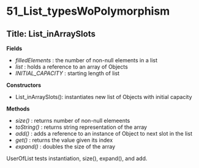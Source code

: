 # 51_List_typesWoPolymorphism
## Title: List_inArraySlots

**Fields**
* *filledElements* : the number of non-null elements in a list
* *list* : holds a reference to an array of Objects
* *INITIAL_CAPACITY* : starting length of list



**Constructors**
* List_inArraySlots(): instantiates new list of Objects with initial capacity 



**Methods** 
* *size()* : returns number of non-null elemeents
* *toString()* : returns string representation of the array
* *add()* : adds a reference to an instance of Object to next slot in the list
* *get()* : returns the value given its index
* *expand()* : doubles the size of the array 

UserOfList tests instantiation, size(), expand(), and add. 
